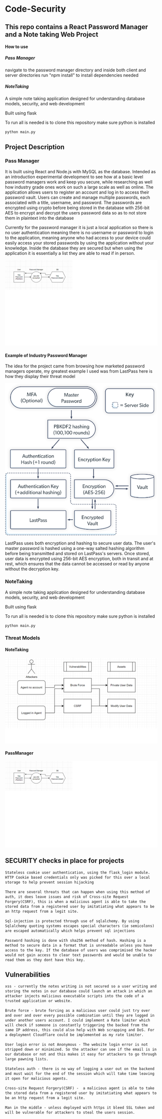 # Code-Security
## This repo contains a React Password Manager and a Note taking Web Project
#### How to use

##### Pass Manager
navigate to the password manager directory and inside both client and server directories run "npm install" to install dependencies needed

##### NoteTaking
A simple note taking application designed for understanding database models, security, and web development

Built using flask

To run all is needed is to clone this repository
make sure python is installed

```sh
python main.py
```

## Project Description
### Pass Manager
It is built using React and Node.js with MySQL as the database. Intended as an introduction experimental development to see how at a basic level password managers work and keep you secure, while researching as well how industry grade ones work on such a large scale as well as online. The application allows users to register an account and log in to access their password vault. Users can create and manage multiple passwords, each associated with a title, username, and password. The passwords are encrypted using crypto before being stored in the database with 256-bit AES to encrypt and decrypt the users password data so as to not store them in plaintext into the database

Currently for the password manager it is just a local application so there is no user authentication meaning there is no username or password to login to the application, meaning anyone who had access to your device could easily access your stored passwords by using the application without your knowledge. Inside the database they are secured but when using the application it is essentially a list they are able to read if in person.

![](images/updatedencryptionpasswordmanager.png)

#### Example of Industry Password Manager
The idea for the project came from browsing how marketed password managers operate, my greatest example I used was from LastPass here is how they display their threat model

![](images/img-lastpass-enterprise-security-mfa-1-svg.svg)

LastPass uses both encryption and hashing to secure user data. The user's master password is hashed using a one-way salted hashing algorithm before being transmitted and stored on LastPass's servers. Once stored, user data is encrypted using 256-bit AES encryption, both in transit and at rest, which ensures that the data cannot be accessed or read by anyone without the decryption key.


### NoteTaking
A simple note taking application designed for understanding database models, security, and web development

Built using flask

To run all is needed is to clone this repository
make sure python is installed
```sh
python main.py
```

### Threat Models

#### NoteTaking
![](images/security.png)

#### PassManager
![](images/updatedencryptionpasswordmanager.png)

## SECURITY checks in place for projects

    Stateless cookie user authentication, using the flask_login module. HTTP Cookie based credentials only was picked for this over a local storage to help prevent session hijacking

    There are several threats that can happen when using this method of auth, it does leave issues and risk of Cross-site Request Forgery(CSRF), this is when a malicious agent is able to take the stored data from a registered user by imitatiating what appears to be an http request from a legit site.

    Sql-injection is protected through use of sqlalchemy. By using Sqlalchemy quoting systems escapes special characters (ie semicolons) are escaped automatically which helps prevent sql injections

    Password hashing is done with sha256 method of hash. Hashing is a method to secure data in a format that is unreadable unless you have access to the key. If the database of users was comprimised the hacker would not gain access to clear text passwords and would be unable to read them as they dont have this key.

## Vulnerabilities

    xss - currently the notes writing is not secured so a user writing and storing the notes in our database could launch an attack in which an attacker injects malicious executable scripts into the code of a trusted application or website.

    Brute force - brute forcing as a malicious user could just try over and over and over every possible combination until they are logged in under another users account. I could implement a Rate limiter which will check if someone is constantly triggering the backed from the same IP address, this could also help with Web scrapping and DoS. For a deployment Cloudflare could be implemented as my rate limiter.

    User login error is not Anonymous - The website login error is not stripped down or minimized. So the attacker can see if the email is in our database or not and this makes it easy for attackers to go through large pawning lists.

    Stateless auth - there is no way of logging a user out on the backend and must wait for the end of the session which will take time leaving it open for malicious agents.

    Cross-site Request Forgery(CSRF) -  a malicious agent is able to take the stored data from a registered user by imitatiating what appears to be an http request from a legit site.

    Man in the middle - unless deployed with https it bleed SSL token and will be vulnerable for attackers to steal the users session.
